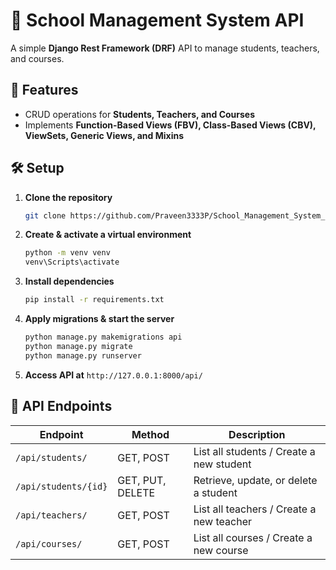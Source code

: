 # 📌 School Management System API

A simple **Django Rest Framework (DRF)** API to manage students, teachers, and courses.

## 🚀 Features
- CRUD operations for **Students, Teachers, and Courses**  
- Implements **Function-Based Views (FBV), Class-Based Views (CBV), ViewSets, Generic Views, and Mixins**   

## 🛠️ Setup  
1. **Clone the repository**  
   ```sh
   git clone https://github.com/Praveen3333P/School_Management_System_Django_Rest.git
   ```
2. **Create & activate a virtual environment**  
   ```sh
   python -m venv venv 
   venv\Scripts\activate    
   ```
3. **Install dependencies**  
   ```sh
   pip install -r requirements.txt
   ```
4. **Apply migrations & start the server**  
   ```sh
   python manage.py makemigrations api  
   python manage.py migrate  
   python manage.py runserver  
   ```
5. **Access API at** `http://127.0.0.1:8000/api/`

## 📌 API Endpoints  
| Endpoint            | Method           | Description                 |
|---------------------|------------------|-----------------------------|
| `/api/students/`    | GET, POST        | List all students / Create a new student |
| `/api/students/{id}`| GET, PUT, DELETE | Retrieve, update, or delete a student |
| `/api/teachers/`    | GET, POST        | List all teachers / Create a new teacher |
| `/api/courses/`     | GET, POST        | List all courses / Create a new course |


